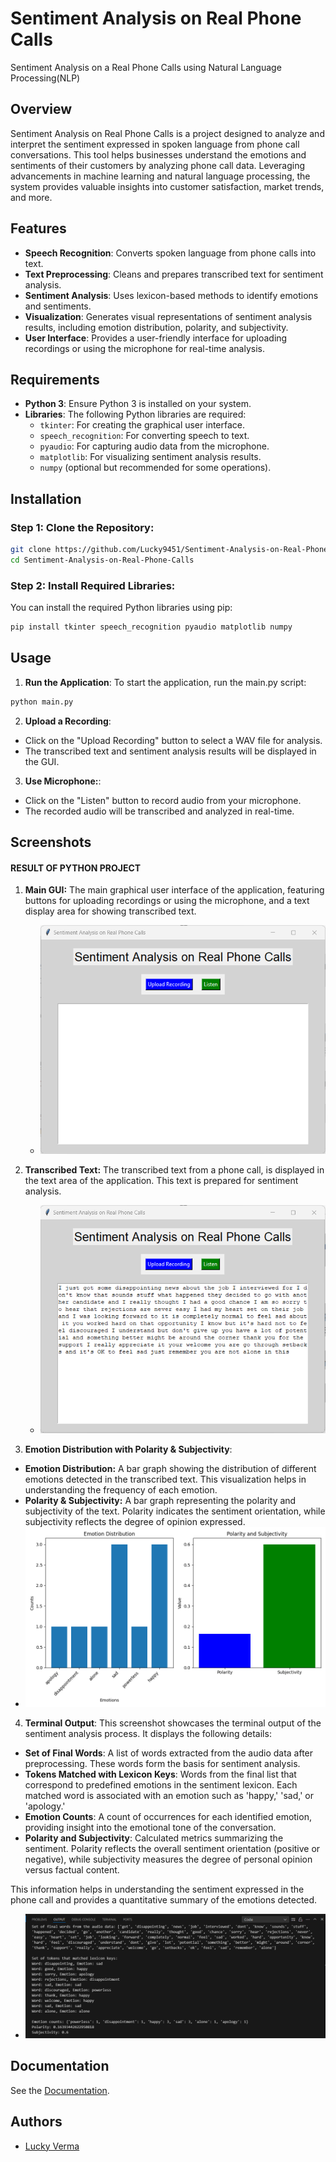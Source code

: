 
# Sentiment Analysis on Real Phone Calls

 Sentiment Analysis on a Real Phone Calls using Natural Language Processing(NLP)


## Overview
Sentiment Analysis on Real Phone Calls is a project designed to analyze and interpret the sentiment expressed in spoken language from phone call conversations. This tool helps businesses understand the emotions and sentiments of their customers by analyzing phone call data. Leveraging advancements in machine learning and natural language processing, the system provides valuable insights into customer satisfaction, market trends, and more.


## Features

- **Speech Recognition**: Converts spoken language from phone calls into text.
- **Text Preprocessing**: Cleans and prepares transcribed text for sentiment analysis.
- **Sentiment Analysis**: Uses lexicon-based methods to identify emotions and sentiments.
- **Visualization**: Generates visual representations of sentiment analysis results, including emotion distribution, polarity, and subjectivity.
- **User Interface**: Provides a user-friendly interface for uploading recordings or using the microphone for real-time analysis.


## Requirements

- **Python 3**: Ensure Python 3 is installed on your system.
- **Libraries**: The following Python libraries are required:
  - `tkinter`: For creating the graphical user interface.
  - `speech_recognition`: For converting speech to text.
  - `pyaudio`: For capturing audio data from the microphone.
  - `matplotlib`: For visualizing sentiment analysis results.
  - `numpy` (optional but recommended for some operations).
## Installation

### Step 1: Clone the Repository:

```bash
git clone https://github.com/Lucky9451/Sentiment-Analysis-on-Real-Phone-Calls.git
cd Sentiment-Analysis-on-Real-Phone-Calls
```

### Step 2: Install Required Libraries:

You can install the required Python libraries using pip:
```bash
pip install tkinter speech_recognition pyaudio matplotlib numpy
```
## Usage

1. **Run the Application**: 
To start the application, run the main.py script:
```bash
python main.py
```
2. **Upload a Recording**:
- Click on the "Upload Recording" button to select a WAV file for analysis.
- The transcribed text and sentiment analysis results will be displayed in the GUI.
3. **Use Microphone:**:
- Click on the "Listen" button to record audio from your microphone.
- The recorded audio will be transcribed and analyzed in real-time.
## Screenshots

#### RESULT OF PYTHON PROJECT

1. **Main GUI:** 
  The main graphical user interface of the application, featuring buttons for uploading recordings or using the microphone, and a text display area for showing transcribed text.
   - ![Opening Screen](Screenshots/Main_GUI.png)

2. **Transcribed Text:** 
The transcribed text from a phone call, is displayed in the text area of the application. This text is prepared for sentiment analysis.
   - ![Transcribed Text](Screenshots/Transcribted_Text.png)

3. **Emotion Distribution with Polarity & Subjectivity**: 
- **Emotion Distribution:** A bar graph showing the distribution of different emotions detected in the transcribed text. This visualization helps in understanding the frequency of each emotion.
- **Polarity & Subjectivity:** A bar graph representing the polarity and subjectivity of the text. Polarity indicates the sentiment orientation, while subjectivity reflects the degree of opinion expressed.
- ![Emotion Distribution with Polarity & Subjectivity](Screenshots/Emotion_Distribution(Polarity_&_Subjectivity).png)

4. **Terminal Output**: 
This screenshot showcases the terminal output of the sentiment analysis process. It displays the following details:
- **Set of Final Words**: A list of words extracted from the audio data after preprocessing. These words form the basis for sentiment analysis.
- **Tokens Matched with Lexicon Keys**: Words from the final list that correspond to predefined emotions in the sentiment lexicon. Each matched word is associated with an emotion such as 'happy,' 'sad,' or 'apology.'
- **Emotion Counts**: A count of occurrences for each identified emotion, providing insight into the emotional tone of the conversation.
- **Polarity and Subjectivity**: Calculated metrics summarizing the sentiment. Polarity reflects the overall sentiment orientation (positive or negative), while subjectivity measures the degree of personal opinion versus factual content.

This information helps in understanding the sentiment expressed in the phone call and provides a quantitative summary of the emotions detected.
   - ![Terminal Output](Screenshots/Terminal_Output.png)

## Documentation

See the [Documentation](https://drive.google.com/file/d/1vyeodnpzcMEisArf6NIEbN27_IWG1_7V/view?usp=sharing).


## Authors

- [Lucky Verma](https://github.com/Lucky9451)

